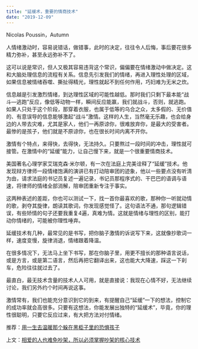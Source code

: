 ```yaml
---
title: "延缓术，重要的情商技术"
date: "2019-12-09"
---
```


Nicolas Poussin，Autumn

  

人情绪激动时，容易说错话，做错事，此时的决定，往往令人后悔，事后要花很多精力弥补，甚至永远弥补不了。  

  

这可以说是常识，但人又极其容易违背这个常识，偏偏要在情绪激动中做决定。这和大脑处理信息的流程有关系。信息先引发我们的情绪，再进入理性处理的区域，如果信息被情绪吞噬、撕扯得精光，理性就起不到任何作用，巧妇难为无米之炊。

  

信息越是引发激烈情绪，到达理性区域的可能性越低。那时我们只剩下最本能“战斗—逃跑”反应，像低等动物一样，瞬间反应能赢，我们就战斗，否则，就逃跑。如果人只处于这个阶段，那穿着衣服，也属于低等的乌合之众，太多假的、无价值的、有意误导的信息能够激起“战斗”激情。这样的人生，当然毫无乐趣，也会给身边的人带去灾难，尤其是家人，他们一再原谅你，很难放弃你，是最大的受害者。最惨的是孩子，他们就是不原谅你，也在很长时间内离不开你。

  

激情有个特点，来得快，去得快，无法持久。只要熬过一段时间的冲击，理性就可接管。在激情中的“延缓”能力，让自己慢下来，就是一个很重要情商技术。

  

美国著名心理学家艾瑞克森·米尔顿，有一次在法庭上完美诠释了“延缓”技术。他发现辩方律师一段情绪饱满的演讲已有打动陪审团的迹象，他以一些要点没有听清为由，请求法庭的书记员复述一遍记录，书记员那程序式的、干巴巴的语调与语速，将律师的情绪全部消解，陪审团重新专注于事实。

  

这两种表述的差距，你也可以测试一下，找一首你最喜欢的歌，那种你一听就动情的歌，剥夺其旋律，朗读其歌词，你发现感觉怪了。这句语法不通，那句逻辑错误，有些矫情的句子还要我重复4遍，真难为情。这就是情绪与理性的区别，能打动你情绪的，可能被你理性唾弃。

  

延缓技术有几种，最常见的是书写，把你脑子激情的诉说写下来，这就像抄歌词一样，速度变慢，旋律消退，情绪跟着降温。

  

在很多情况下，无法马上坐下书写，那在你脑子里，用更不擅长的那种语言说话，或是方言，或是第二语言，然后再把它翻译出来，这也能大大降速，踩这一下刹车，危险往往就过去了。

  

最直白，最无技术含量的技术人人可用，就是直接说：我现在心情不好，无法继续讨论，我们另外约个时间再说这事。

  

激情常有，我们也能充分意识到它的到来，有提醒自己“延缓”一下的想法，控制它的成功率就会高很多。只要有这想法，你能发展出独特的“延缓术”，毕竟，你的理性很聪明，只要它反应过来，有大把方法对付情绪。

  

推荐：[用一生去温暖那个躲在黑柜子里的恐惧孩子](http://mp.weixin.qq.com/s?__biz=MjM5NDU0Mjk2MQ==&mid=2651625329&idx=1&sn=a4414791445a4dfc2e063d457996896c&chksm=bd7e136f8a099a79eb11557d2d9fda63ab34d42bc9fd402de21d6bf08afd1de5b7bc6b383ddf&scene=21#wechat_redirect)  

上文：[相爱的人也难免吵架，所以必须掌握吵架的核心技术](http://mp.weixin.qq.com/s?__biz=MjM5NDU0Mjk2MQ==&mid=2651636549&idx=1&sn=69a220d6b7ca5f98913e5dc239ba1c65&chksm=bd7e475b8a09ce4d8de299f002852f511b05d7649ecdd4cdeb14b8bb86420381b461688e6f74&scene=21#wechat_redirect)
